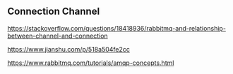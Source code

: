 ## Connection Channel 

https://stackoverflow.com/questions/18418936/rabbitmq-and-relationship-between-channel-and-connection

https://www.jianshu.com/p/518a504fe2cc

https://www.rabbitmq.com/tutorials/amqp-concepts.html
